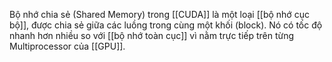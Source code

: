Bộ nhớ chia sẻ (Shared Memory) trong [[CUDA]] là một loại [[bộ nhớ cục bộ]], được chia sẻ giữa các luồng trong cùng một khối (block).
Nó có tốc độ nhanh hơn nhiều so với [[bộ nhớ toàn cục]] vì nằm trực tiếp trên từng Multiprocessor của [[GPU]].
